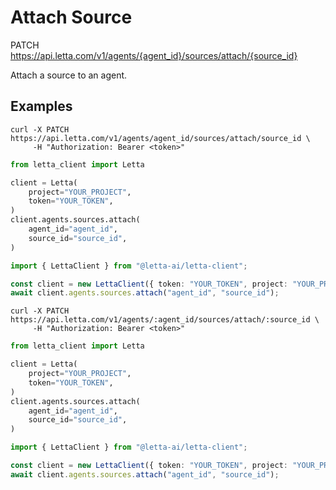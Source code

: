 # Attach Source

PATCH https://api.letta.com/v1/agents/{agent_id}/sources/attach/{source_id}

Attach a source to an agent.

## Examples

```shell
curl -X PATCH https://api.letta.com/v1/agents/agent_id/sources/attach/source_id \
     -H "Authorization: Bearer <token>"
```

```python
from letta_client import Letta

client = Letta(
    project="YOUR_PROJECT",
    token="YOUR_TOKEN",
)
client.agents.sources.attach(
    agent_id="agent_id",
    source_id="source_id",
)

```

```typescript
import { LettaClient } from "@letta-ai/letta-client";

const client = new LettaClient({ token: "YOUR_TOKEN", project: "YOUR_PROJECT" });
await client.agents.sources.attach("agent_id", "source_id");

```

```shell
curl -X PATCH https://api.letta.com/v1/agents/:agent_id/sources/attach/:source_id \
     -H "Authorization: Bearer <token>"
```

```python
from letta_client import Letta

client = Letta(
    project="YOUR_PROJECT",
    token="YOUR_TOKEN",
)
client.agents.sources.attach(
    agent_id="agent_id",
    source_id="source_id",
)

```

```typescript
import { LettaClient } from "@letta-ai/letta-client";

const client = new LettaClient({ token: "YOUR_TOKEN", project: "YOUR_PROJECT" });
await client.agents.sources.attach("agent_id", "source_id");

```